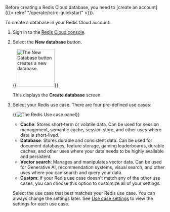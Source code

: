 Before creating a Redis Cloud database, you need to [create an account]({{< relref "/operate/rc/rc-quickstart" >}}).

To create a database in your Redis Cloud account:

1. Sign in to the [Redis Cloud console](https://app.redislabs.com).

2. Select the **New database** button.

    {{<image filename="images/rc/button-database-new.png" alt="The New Database button creates a new database." width="120px">}}

    This displays the **Create database** screen.

3. Select your Redis use case. There are four pre-defined use cases:

    {{<image filename="images/rc/create-database-redis-use-cases.png" alt="The Redis Use case panel">}}

    - **Cache**: Stores short-term or volatile data. Can be used for session management, semantic cache, session store, and other uses where data is short-lived.
    - **Database**: Stores durable and consistent data. Can be used for document databases, feature storage, gaming leaderboards, durable caches, and other uses where your data needs to be highly available and persistent.
    - **Vector search**: Manages and manipulates vector data. Can be used for Generative AI, recommendation systems, visual search, and other uses where you can search and query your data.
    - **Custom**: If your Redis use case doesn't match any of the other use cases, you can choose this option to customize all of your settings.

    Select the use case that best matches your Redis use case. You can always change the settings later. See [Use case settings](#use-case-settings) to view the settings for each use case.